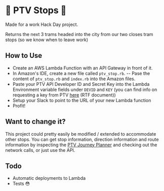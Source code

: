 #  🚃 PTV Stops 🚝
Made for a work Hack Day project.

Returns the next 3 trams headed into the city from our two closes tram stops (so we know when to leave work)

## How to Use

- Create an AWS Lambda Function with an API Gateway in front of it.
- In Amazon's IDE, create a new file called `ptv_stop.rb`.
-- Pase the content of `ptv_stop.rb` and `index.rb` into the Amazon files.
- Paste your PTV API Developer ID and Secret Key into the Lambda Environment variable fields under `DEVID` and `KEY` (you can find info on requesting a key from PTV [here](https://static.ptv.vic.gov.au/PTV/PTV%20docs/API/1475462320/PTV-Timetable-API-key-and-signature-document.RTF) (RTF document))
- Setup your Slack to point to the URL of your new Lambda function
- Profit!

## Want to change it?

This project could pretty easily be modified / extended to accommodate other stops.
You can get stop information, direction information and route information by inspecting
the [PTV Journey Planner](https://www.ptv.vic.gov.au/route/services/1041/96/#) and checking out the network calls,
or just use the API.

## Todo
- Automatic deployments to Lambda
- Tests 😳
